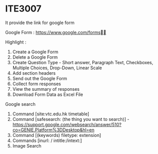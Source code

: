 # ITE3007

It provide the link for google form

Google Form : 
https://www.google.com/forms

Highlight : 
1. Create a Google Form
2. Delete a Google Form
3. Create Question Type - Short answer, Paragraph Text, Checkboxes, Multiple Choices, Drop-Down, Linear Scale
4. Add section headers 
5. Send out the Google Form
6. Collect form responses
7. View the summary of responses
8. Download Form Data as Excel File

Google search
1. Command [site:vtc.edu.hk timetable] 
2. Command [safesearch: (the thing you want to search)] - https://support.google.com/websearch/answer/510?co=GENIE.Platform%3DDesktop&hl=en
3. Command [(keywords) filetype: extension]
4. Commands [inurl: / intitle:/intext:]
5. Image Search 
